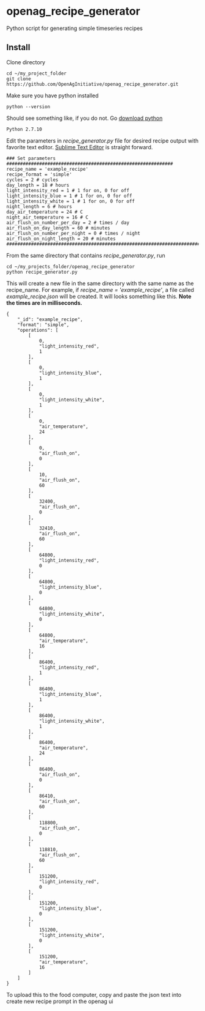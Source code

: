 # openag_recipe_generator
Python script for generating simple timeseries recipes

## Install
Clone directory
```
cd ~/my_project_folder
git clone https://github.com/OpenAgInitiative/openag_recipe_generator.git
```
Make sure you have python installed
```
python --version
```
Should see something like, if you do not. Go [download python](https://www.python.org/downloads/)
```
Python 2.7.10
```
Edit the parameters in *recipe_generator.py* file for desired recipe output with favorite text editor. [Sublime Text Editor](https://www.sublimetext.com/) is straight forward.
```
### Set parameters #############################################################
recipe_name = 'example_recipe'
recipe_format = 'simple'
cycles = 2 # cycles
day_length = 18 # hours
light_intensity_red = 1 # 1 for on, 0 for off
light_intensity_blue = 1 # 1 for on, 0 for off
light_intensity_white = 1 # 1 for on, 0 for off
night_length = 6 # hours
day_air_temperature = 24 # C
night_air_temperature = 16 # C
air_flush_on_number_per_day = 2 # times / day
air_flush_on_day_length = 60 # minutes
air_flush_on_number_per_night = 0 # times / night
air_flush_on_night_length = 20 # minutes
################################################################################
```
From the same directory that contains *recipe_generator.py*, run
```
cd ~/my_projects_folder/openag_recipe_generator
python recipe_generator.py
```
This will create a new file in the same directory with the same name as the recipe_name. For example, if *recipe_name = 'example_recipe'*, a file called *example_recipe.json* will be created. It will looks something like this. **Note the times are in milliseconds.**
```
{
    "_id": "example_recipe", 
    "format": "simple", 
    "operations": [
        [
            0, 
            "light_intensity_red", 
            1
        ], 
        [
            0, 
            "light_intensity_blue", 
            1
        ], 
        [
            0, 
            "light_intensity_white", 
            1
        ], 
        [
            0, 
            "air_temperature", 
            24
        ], 
        [
            0, 
            "air_flush_on", 
            0
        ], 
        [
            10, 
            "air_flush_on", 
            60
        ], 
        [
            32400, 
            "air_flush_on", 
            0
        ], 
        [
            32410, 
            "air_flush_on", 
            60
        ], 
        [
            64800, 
            "light_intensity_red", 
            0
        ], 
        [
            64800, 
            "light_intensity_blue", 
            0
        ], 
        [
            64800, 
            "light_intensity_white", 
            0
        ], 
        [
            64800, 
            "air_temperature", 
            16
        ], 
        [
            86400, 
            "light_intensity_red", 
            1
        ], 
        [
            86400, 
            "light_intensity_blue", 
            1
        ], 
        [
            86400, 
            "light_intensity_white", 
            1
        ], 
        [
            86400, 
            "air_temperature", 
            24
        ], 
        [
            86400, 
            "air_flush_on", 
            0
        ], 
        [
            86410, 
            "air_flush_on", 
            60
        ], 
        [
            118800, 
            "air_flush_on", 
            0
        ], 
        [
            118810, 
            "air_flush_on", 
            60
        ], 
        [
            151200, 
            "light_intensity_red", 
            0
        ], 
        [
            151200, 
            "light_intensity_blue", 
            0
        ], 
        [
            151200, 
            "light_intensity_white", 
            0
        ], 
        [
            151200, 
            "air_temperature", 
            16
        ]
    ]
}
```
To upload this to the food computer, copy and paste the json text into create new recipe prompt in the openag ui
